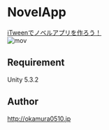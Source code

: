 # NovelApp

[iTweenでノベルアプリを作ろう！](http://qiita.com/tempura/items/7610df49955d1aff15de)  
![mov](https://qiita-image-store.s3.amazonaws.com/0/96554/7243aceb-b904-ebe3-4488-598f47fbe9d8.gif)  

## Requirement

Unity 5.3.2  

## Author

http://okamura0510.jp

